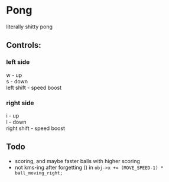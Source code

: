 # Pong
literally shitty pong
## Controls:
### left side 
w - up\
s - down\
left shift - speed boost
### right side
i - up\
l - down\
right shift - speed boost
## Todo
- scoring, and maybe faster balls with higher scoring
- not kms-ing after forgetting () in ```obj->x += (MOVE_SPEED-1) * ball_moving_right;```
